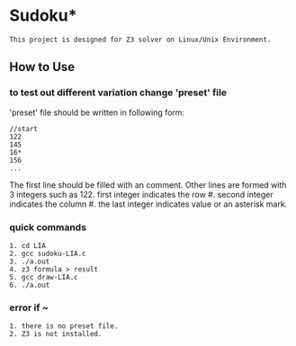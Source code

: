 # Sudoku*

```
This project is designed for Z3 solver on Linux/Unix Environment.
```

## How to Use

### to test out different variation change 'preset' file
'preset' file should be written in following form:
```
//start 
122
145
16*
156
...
```

The first line should be filled with an comment. 
Other lines are formed with 3 integers such as 122.
first integer indicates the row #. 
second integer indicates the column #. 
the last integer indicates value or an asterisk mark. 

### quick commands
```
1. cd LIA
2. gcc sudoku-LIA.c
3. ./a.out
4. z3 formula > result
5. gcc draw-LIA.c
6. ./a.out
```

### error if ~
```
1. there is no preset file.
2. Z3 is not installed.
```
